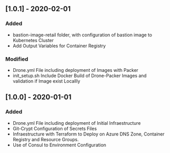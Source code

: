 ## [1.0.1] - 2020-02-01
### Added
- bastion-image-retail folder, with configuration of bastion image to Kubernetes Cluster
- Add Output Variables for Container Registry

### Modified
- Drone.yml File including deployment of Images with Packer
- init_setup.sh Include Docker Build of Drone-Packer Images and validation if Image exist Locallly

## [1.0.0] - 2020-01-01
### Added
- Drone.yml File including deployment of Initial Infraestructure
- Git-Crypt Configuration of Secrets Files
- Infraestructure with Terraform to Deploy on Azure DNS Zone, Container Registry and Resource Groups.
- Use of Consul to Environment Configuration